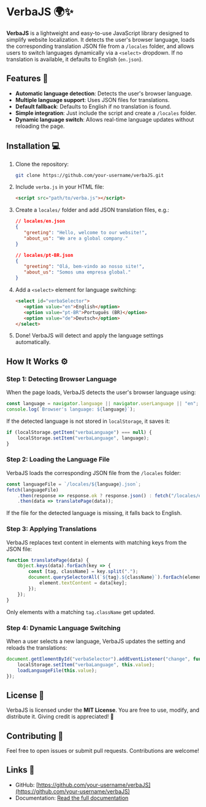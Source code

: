 # VerbaJS 🌍✨

**VerbaJS** is a lightweight and easy-to-use JavaScript library designed to simplify website localization. It detects the user's browser language, loads the corresponding translation JSON file from a `/locales` folder, and allows users to switch languages dynamically via a `<select>` dropdown. If no translation is available, it defaults to English (`en.json`).

## Features 🚀

- **Automatic language detection**: Detects the user's browser language.
- **Multiple language support**: Uses JSON files for translations.
- **Default fallback**: Defaults to English if no translation is found.
- **Simple integration**: Just include the script and create a `/locales` folder.
- **Dynamic language switch**: Allows real-time language updates without reloading the page.

## Installation 💻

1. Clone the repository:

   ```bash
   git clone https://github.com/your-username/verbaJS.git
   ```

2. Include `verba.js` in your HTML file:

   ```html
   <script src="path/to/verba.js"></script>
   ```

3. Create a `locales/` folder and add JSON translation files, e.g.:

   ```json
   // locales/en.json
   {
      "greeting": "Hello, welcome to our website!",
      "about_us": "We are a global company."
   }
   ```

   ```json
   // locales/pt-BR.json
   {
      "greeting": "Olá, bem-vindo ao nosso site!",
      "about_us": "Somos uma empresa global."
   }
   ```

4. Add a `<select>` element for language switching:

   ```html
   <select id="verbaSelector">
      <option value="en">English</option>
      <option value="pt-BR">Português (BR)</option>
      <option value="de">Deutsch</option>
   </select>
   ```

5. Done! VerbaJS will detect and apply the language settings automatically.

## How It Works ⚙️

### Step 1: Detecting Browser Language

When the page loads, VerbaJS detects the user's browser language using:

```js
const language = navigator.language || navigator.userLanguage || "en";
console.log(`Browser's language: ${language}`);
```

If the detected language is not stored in `localStorage`, it saves it:

```js
if (localStorage.getItem("verbaLanguage") === null) {
    localStorage.setItem("verbaLanguage", language);
}
```

### Step 2: Loading the Language File

VerbaJS loads the corresponding JSON file from the `/locales` folder:

```js
const languageFile = `/locales/${language}.json`;
fetch(languageFile)
    .then(response => response.ok ? response.json() : fetch("/locales/en.json").then(r => r.json()))
    .then(data => translatePage(data));
```

If the file for the detected language is missing, it falls back to English.

### Step 3: Applying Translations

VerbaJS replaces text content in elements with matching keys from the JSON file:

```js
function translatePage(data) {
    Object.keys(data).forEach(key => {
        const [tag, className] = key.split(".");
        document.querySelectorAll(`${tag}.${className}`).forEach(element => {
            element.textContent = data[key];
        });
    });
}
```

Only elements with a matching `tag.className` get updated.

### Step 4: Dynamic Language Switching

When a user selects a new language, VerbaJS updates the setting and reloads the translations:

```js
document.getElementById("verbaSelector").addEventListener("change", function() {
    localStorage.setItem("verbaLanguage", this.value);
    loadLanguageFile(this.value);
});
```

## License 📜

VerbaJS is licensed under the **MIT License**. You are free to use, modify, and distribute it. Giving credit is appreciated! 🙌

## Contributing 🤝

Feel free to open issues or submit pull requests. Contributions are welcome!

## Links 🔗

- GitHub: [https://github.com/your-username/verbaJS](https://github.com/your-username/verbaJS)
- Documentation: [Read the full documentation](https://github.com/your-username/verbaJS/wiki)

